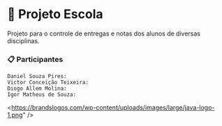 # 🚀 Projeto Escola

Projeto para o controle de entregas e notas dos alunos de diversas disciplinas.

### 📋 Participantes


```
Daniel Souza Pires:
Victor Conceição Teixeira:
Diogo Allem Molina:
Igor Matheus de Souza:

```

 <https://brandslogos.com/wp-content/uploads/images/large/java-logo-1.png" />

